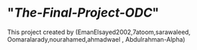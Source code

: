 # "*The-Final-Project-ODC*"
This project created by (EmanElsayed2002,7atoom,sarawaleed, Oomaralarady,nourahamed,ahmadwael , Abdulrahman-Alpha)
